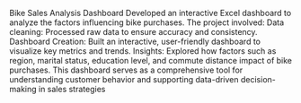 Bike Sales Analysis Dashboard
Developed an interactive Excel dashboard to analyze the factors influencing bike purchases. 
The project involved:
Data cleaning: Processed raw data to ensure accuracy and consistency.
Dashboard Creation: Built an interactive, user-friendly dashboard to visualize key metrics and trends.
Insights: Explored how factors such as region, marital status, education level, and commute distance impact of bike purchases.
This dashboard serves as a comprehensive tool for understanding customer behavior and supporting data-driven decision-making in sales strategies
